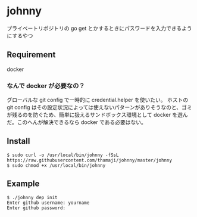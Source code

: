 johnny
====

プライベートリポジトリの go get とかするときにパスワードを入力できるようにするやつ


## Requirement

docker

### なんで docker が必要なの？

グローバルな git config で一時的に credential.helper を使いたい。
ホストの git config はその設定状況によっては使えないパターンがありそうなのと、ゴミが残るのを防ぐため、簡単に扱えるサンドボックス環境として docker を選んだ。このへんが解決できるなら docker である必要はない。

## Install

```
$ sudo curl -o /usr/local/bin/johnny -fSsL https://raw.githubusercontent.com/thamaji/johnny/master/johnny
$ sudo chmod +x /usr/local/bin/johnny
```

## Example

```
$ ./johnny dep init
Enter github username: yourname
Enter github password:
```
